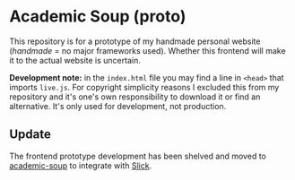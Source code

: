 # Academic Soup (proto)
This repository is for a prototype of my handmade personal website (_handmade_ = no major frameworks used). Whether this frontend will make it to the actual website is uncertain.

**Development note:** in the `index.html` file you may find a line in `<head>` that imports `live.js`. For copyright simplicity reasons I excluded this from my repository and it's one's own responsibility to download it or find an alternative. It's only used for development, not production.

## Update
The frontend prototype development has been shelved and moved to [academic-soup](https://github.com/Surobaki/academic-soup) to integrate with [Slick](https://github.com/ChrisPenner/slick).